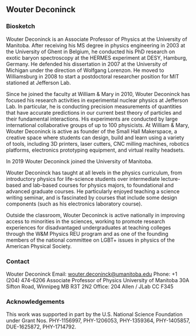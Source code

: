 ## Wouter Deconinck

### Biosketch

Wouter Deconinck is an Associate Professor of Physics at the University of Manitoba. After receiving his MS degree in physics engineering in 2003 at the University of Ghent in Belgium, he conducted his PhD research on exotic baryon spectroscopy at the HERMES experiment at DESY, Hamburg, Germany. He defended his dissertation in 2007 at the University of Michigan under the direction of Wolfgang Lorenzon. He moved to Williamsburg in 2008 to start a postdoctoral researcher position for MIT stationed at Jefferson Lab.

Since he joined the faculty at William & Mary in 2010, Wouter Deconinck has focused his research activities in experimental nuclear physics at Jefferson Lab. In particular, he is conducting precision measurements of quantities that have accurate predictions in our current best theory of particles and their fundamental interactions. His experiments are conducted by large international collaborative groups of up to 100 physicists. At William & Mary, Wouter Deconinck is active as founder of the Small Hall Makerspace, a creative space where students can design, build and learn using a variety of tools, including 3D printers, laser cutters, CNC milling machines, robotics platforms, electronics prototyping equipment, and virtual reality headsets.

In 2019 Wouter Deconinck joined the University of Manitoba.

Wouter Deconinck has taught at all levels in the physics curriculum, from introductory physics for life-science students over intermediate lecture-based and lab-based courses for physics majors, to foundational and advanced graduate courses. He particularly enjoyed teaching a science writing seminar, and is fascinated by courses that include some design components (such as his electronics laboratory course).

Outside the classroom, Wouter Deconinck is active nationally in improving access to minorities in the sciences, working to promote research experiences for disadvantaged undergraduates at teaching colleges through the W&M Physics REU program and as one of the founding members of the national committee on LGBT+ issues in physics of the American Physical Society.

### Contact

Wouter Deconinck
Email: wouter.deconinck@umanitoba.edu
Phone: +1 (204) 474-6206
Associate Professor of Physics
University of Manitoba
30A Sifton Road, Winnipeg MB R3T 2N2
Office: 204 Allen / JLab CC F345

### Acknowledgements

This work was supported in part by the U.S. National Science Foundation under Grant Nos. PHY-1156997, PHY-1206053, PHY-1359364, PHY-1405857, DUE-1625872, PHY-1714792.
